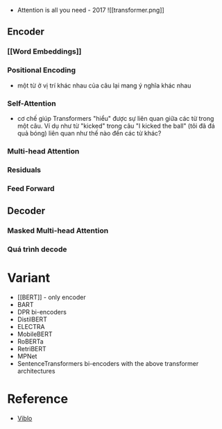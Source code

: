 - Attention is all you need - 2017
![[transformer.png]]
## Encoder
### [[Word Embeddings]]
### Positional Encoding
- một từ ở vị trí khác nhau của câu lại mang ý nghĩa khác nhau
### Self-Attention
- cơ chế giúp Transformers "hiểu" được sự liên quan giữa các từ trong một câu. Ví dụ như từ "kicked" trong câu "I kicked the ball" (tôi đã đá quả bóng) liên quan như thế nào đến các từ khác?
### Multi-head Attention
### Residuals
### Feed Forward
## Decoder
### Masked Multi-head Attention
### Quá trình decode

# Variant
- [[BERT]] - only encoder
- BART
- DPR bi-encoders
- DistilBERT
- ELECTRA
- MobileBERT
- RoBERTa
- RetriBERT
- MPNet
- SentenceTransformers bi-encoders with the above transformer architectures

# Reference 
- [Viblo](https://viblo.asia/p/transformers-nguoi-may-bien-hinh-bien-doi-the-gioi-nlp-924lJPOXKPM)
